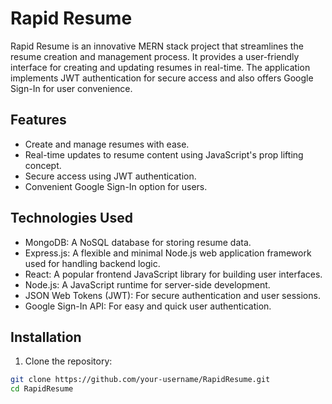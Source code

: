 # Rapid Resume

Rapid Resume is an innovative MERN stack project that streamlines the resume creation and management process. It provides a user-friendly interface for creating and updating resumes in real-time. The application implements JWT authentication for secure access and also offers Google Sign-In for user convenience.

## Features

- Create and manage resumes with ease.
- Real-time updates to resume content using JavaScript's prop lifting concept.
- Secure access using JWT authentication.
- Convenient Google Sign-In option for users.

## Technologies Used

- MongoDB: A NoSQL database for storing resume data.
- Express.js: A flexible and minimal Node.js web application framework used for handling backend logic.
- React: A popular frontend JavaScript library for building user interfaces.
- Node.js: A JavaScript runtime for server-side development.
- JSON Web Tokens (JWT): For secure authentication and user sessions.
- Google Sign-In API: For easy and quick user authentication.

## Installation

1. Clone the repository:

```bash
git clone https://github.com/your-username/RapidResume.git
cd RapidResume
